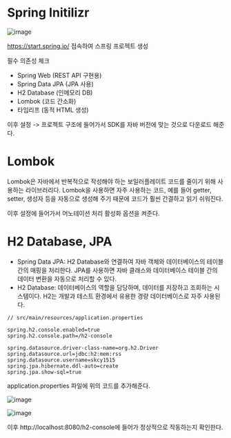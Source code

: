 # Spring Initilizr
![image](https://github.com/user-attachments/assets/0eb284f7-ef57-40ec-8309-d18d78cffe18)

https://start.spring.io/ 접속하여 스프링 프로젝트 생성

필수 의존성 체크
- Spring Web (REST API 구현용)
- Spring Data JPA (JPA 사용)
- H2 Database (인메모리 DB)
- Lombok (코드 간소화)
- 타임리프 (동적 HTML 생성)

이후 설정 -> 프로젝트 구조에 들어가서 SDK를 자바 버전에 맞는 것으로 다운로드 해준다.

# Lombok
Lombok은 자바에서 반복적으로 작성해야 하는 보일러플레이트 코드를 줄이기 위해 사용하는 라이브러리다. Lombok을 사용하면 자주 사용하는 코드, 예를 들어 getter, setter, 생성자 등을 자동으로 생성해 주기 때문에 코드가 훨씬 간결하고 읽기 쉬워진다.

이후 설정에 들어가서 어노테이션 처리 활성화 옵션을 켜준다.

# H2 Database, JPA
- Spring Data JPA: H2 Database와 연결하여 자바 객체와 데이터베이스의 테이블 간의 매핑을 처리한다. JPA를 사용하면 자바 클래스와 데이터베이스 테이블 간의 데이터 변환을 자동으로 처리할 수 있다.
- H2 Database: 데이터베이스의 역할을 담당하며, 데이터를 저장하고 조회하는 시스템이다. H2는 개발과 테스트 환경에서 유용한 경량 데이터베이스로 자주 사용된다.

```
// src/main/resources/application.properties

spring.h2.console.enabled=true
spring.h2.console.path=/h2-console

spring.datasource.driver-class-name=org.h2.Driver
spring.datasource.url=jdbc:h2:mem:rss
spring.datasource.username=skcy1515
spring.jpa.hibernate.ddl-auto=create
spring.jpa.show-sql=true
```
application.properties 파일에 위의 코드를 추가해준다.

![image](https://github.com/user-attachments/assets/7426cc53-e70f-471d-8eab-64ac9b519ae0)

![image](https://github.com/user-attachments/assets/bbcd6946-70a9-4523-82cd-4d178899c243)

이후 http://localhost:8080/h2-console에 들어가 정상적으로 작동하는지 확인한다.
